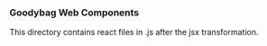 ### Goodybag Web Components

This directory contains react files in .js after the jsx transformation.
